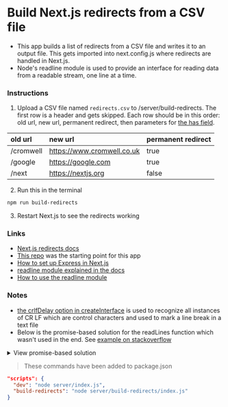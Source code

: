 # Build Next.js redirects from a CSV file

- This app builds a list of redirects from a CSV file and writes it to an output file. This gets imported into next.config.js where redirects are handled in Next.js.
- Node's readline module is used to provide an interface for reading data from a readable stream, one line at a time.

### Instructions
1. Upload a CSV file named `redirects.csv` to /server/build-redirects. The first row is a header and gets skipped. Each row should be in this order: old url, new url, permanent redirect, then parameters for [the has field](https://nextjs.org/docs/api-reference/next.config.js/redirects#header-cookie-and-query-matching).

| old url   | new url                    | permanent redirect |
|:----------|:---------------------------|:-------------------|
| /cromwell | https://www.cromwell.co.uk | true               | 
| /google   | https://google.com         | true               |  
| /next     | https://nextjs.org         | false              |  

2. Run this in the terminal
```bash
npm run build-redirects
```
3. Restart Next.js to see the redirects working

### Links  
- [Next.js redirects docs](https://nextjs.org/docs/api-reference/next.config.js/redirects)
- [This repo](https://github.com/kaimanaagency/pixels-next-redirects) was the starting point for this app
- [How to set up Express in Next.js](https://www.youtube.com/watch?v=kmrJkrW-ha0&ab_channel=skell)
- [readline module explained in the docs](https://nodejs.org/api/readline.html#readline)
- [How to use the readline module](https://gist.github.com/initlove/2478016)

### Notes
- [the crlfDelay option in createInterface](https://nodejs.org/api/readline.html#example-read-file-stream-line-by-line) is used to recognize all instances of CR LF which are control characters and used to mark a line break in a text file
- Below is the promise-based solution for the readLines function which wasn't used in the end. See [example on stackoverflow](https://stackoverflow.com/questions/69811324/how-can-i-make-a-readline-await-async-promise)

<details>
  <summary>View promise-based solution</summary>
  
```js
const readLines = async (file) => {
  const result = []
  const lineReader = rcreateInterface({
    input: createReadStream(file),
    crlfDelay: Infinity,
  });
  const promises = [];
  for await (const line of lineReader) {
    const parts = line.split(',');
    const promise = new Promise((resolve, reject) => {
      resolve(parts);
    });
    promises.push(promise);
  }
  return await Promise.all(promises);
}
```

</details>

> These commands have been added to package.json

```json
"scripts": {
  "dev": "node server/index.js",
  "build-redirects": "node server/build-redirects/index.js"
}
```